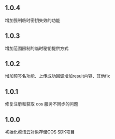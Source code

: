 ## 1.0.4
增加强制临时密钥失效的功能

## 1.0.3
增加范围限制的临时秘钥提供方式

## 1.0.2
增加预签名功能、上传成功回调增加result内容、其他fix

## 1.0.1
修复注册和获取 cos 服务不同步的问题

## 1.0.0
初始化腾讯云对象存储COS SDK项目